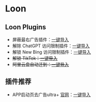 # Loon

## Loon Plugins

- 屏蔽最右广告插件：[一键导入](https://www.nsloon.com/openloon/import?plugin=https%3A%2F%2Fraw.githubusercontent.com%2FSsrCoder%2Floon%2Fmain%2Fplugins%2Fzuiyou.plugin)
- 解除 ChatGPT 访问限制插件：[一键导入](https://www.nsloon.com/openloon/import?plugin=https%3A%2F%2Fraw.githubusercontent.com%2FSsrCoder%2Floon%2Fmain%2Fplugins%2Fchatgpt.plugin)
- 解锁 New Bing 访问限制插件：[一键导入](https://www.nsloon.com/openloon/import?plugin=https%3A%2F%2Fraw.githubusercontent.com%2FSsrCoder%2Floon%2Fmain%2Fplugins%2Fnew_bing.plugin)
- ~~解锁 TikTok：[一键导入](https://www.nsloon.com/openloon/import?plugin=https%3A%2F%2Fraw.githubusercontent.com%2FSsrCoder%2Floon%2Fmain%2Fplugins%2Ftiktok.plugin)~~
- ~~阿里云盘自动迁到：[一键导入](https://www.nsloon.com/openloon/import?plugin=https%3A%2F%2Fraw.githubusercontent.com%2FSsrCoder%2Floon%2Fmain%2Fplugins%2Faliyundrive.plugin)~~

## 插件推荐

- APP启动页去广告ultra+ [官网](https://yfamily.netlify.app/loon)：[一键导入](https://www.nsloon.com/openloon/import?plugin=https%3A%2F%2Fyfamily.netlify.app%2Fplugin%2Fadultraplus.plugin)
